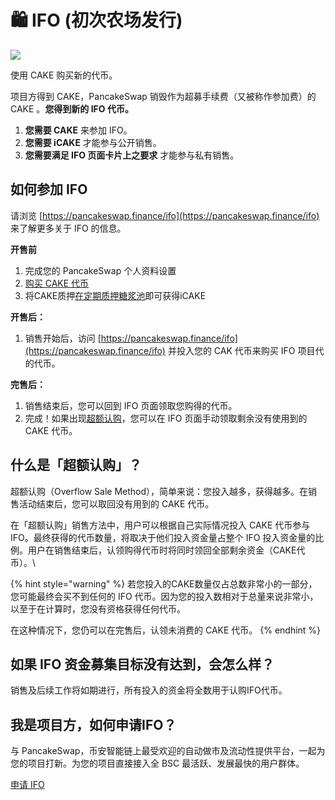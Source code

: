 # 🛍 IFO (初次农场发行)

![](https://gblobscdn.gitbook.com/assets%2F-MHREX7DHcljbY5IkjgJ%2F-Mb9x441YfL2wBkVRPTE%2F-Mb9xWj28M1Jkide1spw%2Fdocs%20masthead%20\(6\).png?alt=media\&token=dde633b3-a156-45e6-b763-63533fc4a355)

使用 CAKE 购买新的代币。

项目方得到 CAKE，PancakeSwap 销毁作为超募手续费（又被称作参加费）的 CAKE 。**您得到新的 IFO 代币。**

1. &#x20;**您需要 CAKE** 来参加 IFO。
2. **您需要 iCAKE** 才能参与公开销售。
3. **您需要满足 IFO 页面卡片上之要求** 才能参与私有销售。

## **如何参加 IFO**

请浏览 [https://pancakeswap.finance/ifo](https://pancakeswap.finance/ifo) 来了解更多关于 IFO 的信息。

**开售前**

1. 完成您的 PancakeSwap 个人资料设置
2. [购买 CAKE 代币](https://pancakeswap.finance/swap#/swap)
3. 将CAKE质押[在定期质押糖浆池](syrup-pools/xin-ban-cake-tang-jiang-chi/ru-he-shi-yong-suo-cang-zhi-ya-tang-jiang-chi.md)即可获得iCAKE

**开售后：**

1. 销售开始后，访问 [https://pancakeswap.finance/ifo](https://pancakeswap.finance/ifo) 并投入您的 CAK 代币来购买 IFO 项目代的代币。

**完售后：**

1. 销售结束后，您可以回到 IFO 页面领取您购得的代币。
2. 完成！如果出现[超额认购](ifo-initial-farm-offering.md#overflow)，您可以在 IFO 页面手动领取剩余没有使用到的 CAKE 代币。

## **什么是「超额认购」？** <a href="#overflow" id="overflow"></a>

超额认购（Overflow Sale Method），简单来说：您投入越多，获得越多。在销售活动结束后，您可以取回没有用到的 CAKE 代币。

在「超额认购」销售方法中，用户可以根据自己实际情况投入 CAKE 代币参与 IFO。最终获得的代币数量，将取决于他们投入资金量占整个 IFO 投入资金量的比例。用户在销售结束后，认领购得代币时将同时领回全部剩余资金（CAKE代币）。\


{% hint style="warning" %}
若您投入的CAKE数量仅占总数非常小的一部分，您可能最终会买不到任何的 IFO 代币。因为您的投入数相对于总量来说非常小，以至于在计算时，您没有资格获得任何代币。

在这种情况下，您仍可以在完售后，认领未消费的 CAKE 代币。
{% endhint %}

## 如果 IFO 资金募集目标没有达到，会怎么样？

销售及后续工作将如期进行，所有投入的资金将全数用于认购IFO代币。

## 我是项目方，如何申请IFO？

与 PancakeSwap，币安智能链上最受欢迎的自动做市及流动性提供平台，一起为您的项目打新。为您的项目直接接入全 BSC 最活跃、发展最快的用户群体。

[申请 IFO](https://docs.google.com/forms/d/e/1FAIpQLSf0Vmy3k0KyXtXwqxr8QLjD8Xd6KBAmkYxcBRRVTUYJVX17fA/viewform)
